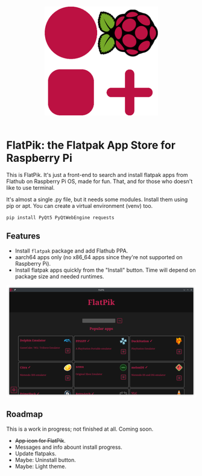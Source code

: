 <p align="center"><img src="img/FlatPik.png" style="width: 300px; margin-bottom:20px"></p>

# FlatPik: the Flatpak App Store for Raspberry Pi


This is FlatPik. It's just a front-end to search and install flatpak apps from Flathub on Raspberry Pi OS, made for fun. That, and for those who doesn't like to use terminal.

It's almost a single .py file, but it needs some modules. Install them using pip or apt. You can create a virtual environment (venv) too.
```shell
pip install PyQt5 PyQtWebEngine requests
```

## Features

* Install `flatpak` package and add Flathub PPA.
* aarch64 apps only (no x86_64 apps since they're not supported on Raspberry Pi).
* Install flatpak apps quickly from the "Install" button. Time will depend on package size and needed runtimes.

![Captura de FlatpPik](img/featured.png)

## Roadmap

This is a work in progress; not finished at all. Coming soon.

* ~~App icon for FlatPik~~.
* Messages and info abount install progress.
* Update flatpaks.
* Maybe: Uninstall button.
* Maybe: Light theme.
